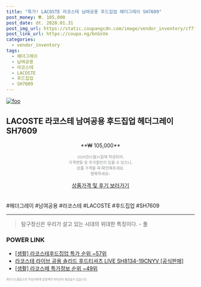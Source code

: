 ```yaml
--- 
title: "특가! LACOSTE 라코스테 남여공용 후드집업 헤더그레이 SH7609" 
post_money: ₩. 105,000 
post_date: dt. 2020.01.31 
post_img_url: https://static.coupangcdn.com/image/vendor_inventory/cf7f/0bd939af5cf63311692b489d3e96a3d232c67dbff0af3c46ce0ade54e4ea.jpg 
post_link_url: https://coupa.ng/bnGsVe 
categories: 
  - vendor_inventory 
tags: 
  - 헤더그레이 
  - 남여공용 
  - 라코스테 
  - LACOSTE 
  - 후드집업 
  - SH7609 
--- 
```

[![foo](https://static.coupangcdn.com/image/vendor_inventory/cf7f/0bd939af5cf63311692b489d3e96a3d232c67dbff0af3c46ce0ade54e4ea.jpg)](https://coupa.ng/bnGsVe) 

## LACOSTE 라코스테 남여공용 후드집업 헤더그레이 SH7609 
<p style="text-align: center;">**₩ 105,000**</p> 
<p style="text-align: center;"><span style="color: #898c8f; font-family: Georgia,Times,serif; font-size: 0.75em;">2020년01월31일에 작성되어, <br>가격변동 및 추가할인이 있을 수 있으니,<br> 상품 가격을 꼭!확인해주세요.<br>행복하세요~</span> 
</p>	 
<div markdown="0" style="text-align: center;"><a href="https://coupa.ng/bnGsVe" class="btn btn--success">상품가격 및 후기 보러가기</a></div> 
<br><br> 
  #헤더그레이 #남여공용 #라코스테 #LACOSTE #후드집업 #SH7609 
<hr> 

> 탐구정신은 우리가 살고 있는 시대의 위대한 특징이다. - 풀 


### POWER LINK

* <a href="https://blog.naver.com/sakai111/221790867692" target="_blank"> [생활] 라코스테후드집업 특가 순위 ~57위</a>
* <a href="https://blog.naver.com/sakai111/221784503617" target="_blank">라코스테 라이브 공용 솔리드 후드티셔츠 LIVE SH8134-19CNYV [공식판매]</a>
* <a href="https://blog.naver.com/sakai111/221778850962" target="_blank"> [생활] 라코스떼 특가정보 순위 ~49위</a>

<span style="color: #898c8f; font-family: Georgia,Times,serif; font-size: 0.55em;">파트너스활동으로 작성자에게 일정액의 커미션이 제공될수 있습니다.</span> 
